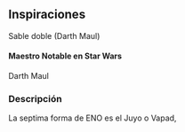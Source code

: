 ## Inspiraciones
Sable doble (Darth Maul)

#### Maestro Notable en Star Wars
Darth Maul

### Descripción
La septima forma de ENO es el Juyo o Vapad,